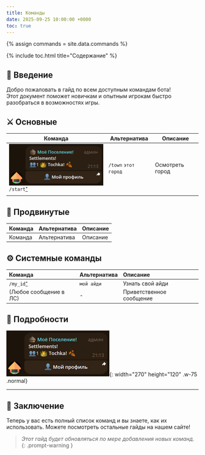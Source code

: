 ```yaml
---
title: Команды
date: 2025-09-25 10:00:00 +0000
toc: true
---
```


{% assign commands = site.data.commands %}

{% include toc.html title="Содержание" %}


## 📖 Введение

Добро пожаловать в гайд по всем доступным командам бота!\
Этот документ поможет новичкам и опытным игрокам быстро разобраться в
возможностях игры.

## ⚔️ Основные

<table>
  <thead>
    <tr>
      <th>Команда</th>
      <th>Альтернатива</th>
      <th>Описание</th>
    </tr>
  </thead>
  <tbody>
    <tr>
      <td>
        <img src="/assets/img/town.png" align="left" valign="top" width="100%">
        <code>/start</code><a href="#start">⁺</a>
      </td>
      <td><code>/town</code> <code>этот город</code></td>
      <td>Осмотреть город</td>
    </tr>
    <tr>
      <td></td>
    </tr>
  </tbody>
</table>


## 🏰 Продвинутые

| Команда | Альтернатива | Описание |
|:--------|:-------------|:---------|
| Команда | Альтернатива | Описание |

## ⚙️ Системные команды

| Команда | Альтернатива | Описание |
|:--------|:-------------|:---------|
| `/my_id`<a href="#my_id">⁺</a> | `мой айди` | Узнать свой айди |
| (Любое сообщение в ЛС) | - | Приветственное сообщение |


## 📜 Подробности

![Desktop View](/assets/img/town.png){: width="270" height="120" .w-75 .normal}
<p id="start"></p>

---

<p id="my_id"></p>

## 🔮 Заключение
Теперь у вас есть полный список команд и вы знаете, как их использовать. Можете посмотреть остальные гайды на нашем сайте!

> *Этот гайд будет обновляться по мере добавления новых команд.*
{: .prompt-warning }